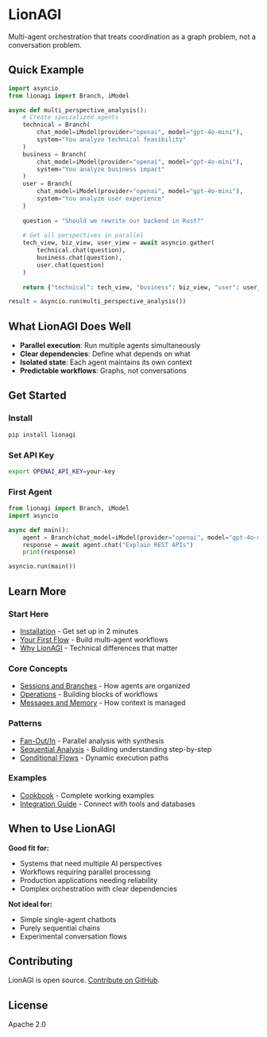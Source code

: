 # LionAGI

Multi-agent orchestration that treats coordination as a graph problem, not a
conversation problem.

## Quick Example

```python
import asyncio
from lionagi import Branch, iModel

async def multi_perspective_analysis():
    # Create specialized agents
    technical = Branch(
        chat_model=iModel(provider="openai", model="gpt-4o-mini"),
        system="You analyze technical feasibility"
    )
    business = Branch(
        chat_model=iModel(provider="openai", model="gpt-4o-mini"),
        system="You analyze business impact"
    )
    user = Branch(
        chat_model=iModel(provider="openai", model="gpt-4o-mini"),
        system="You analyze user experience"
    )
    
    question = "Should we rewrite our backend in Rust?"
    
    # Get all perspectives in parallel
    tech_view, biz_view, user_view = await asyncio.gather(
        technical.chat(question),
        business.chat(question),
        user.chat(question)
    )
    
    return {"technical": tech_view, "business": biz_view, "user": user_view}

result = asyncio.run(multi_perspective_analysis())
```

## What LionAGI Does Well

- **Parallel execution**: Run multiple agents simultaneously
- **Clear dependencies**: Define what depends on what
- **Isolated state**: Each agent maintains its own context
- **Predictable workflows**: Graphs, not conversations

## Get Started

### Install

```bash
pip install lionagi
```

### Set API Key

```bash
export OPENAI_API_KEY=your-key
```

### First Agent

```python
from lionagi import Branch, iModel
import asyncio

async def main():
    agent = Branch(chat_model=iModel(provider="openai", model="gpt-4o-mini"))
    response = await agent.chat("Explain REST APIs")
    print(response)

asyncio.run(main())
```

## Learn More

### Start Here

- [Installation](quickstart/installation.md) - Get set up in 2 minutes
- [Your First Flow](quickstart/your-first-flow.md) - Build multi-agent workflows
- [Why LionAGI](thinking-in-lionagi/why-lionagi.md) - Technical differences that
  matter

### Core Concepts

- [Sessions and Branches](core-concepts/sessions-and-branches.md) - How agents
  are organized
- [Operations](core-concepts/operations.md) - Building blocks of workflows
- [Messages and Memory](core-concepts/messages-and-memory.md) - How context is
  managed

### Patterns

- [Fan-Out/In](patterns/fan-out-in.md) - Parallel analysis with synthesis
- [Sequential Analysis](patterns/sequential-analysis.md) - Building
  understanding step-by-step
- [Conditional Flows](patterns/conditional-flows.md) - Dynamic execution paths

### Examples

- [Cookbook](cookbook/) - Complete working examples
- [Integration Guide](integrations/) - Connect with tools and databases

## When to Use LionAGI

**Good fit for:**

- Systems that need multiple AI perspectives
- Workflows requiring parallel processing
- Production applications needing reliability
- Complex orchestration with clear dependencies

**Not ideal for:**

- Simple single-agent chatbots
- Purely sequential chains
- Experimental conversation flows

## Contributing

LionAGI is open source.
[Contribute on GitHub](https://github.com/khive-ai/lionagi).

## License

Apache 2.0
